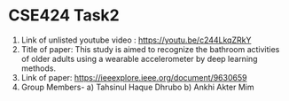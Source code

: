 # CSE424 Task2 #

1) Link of unlisted youtube video : https://youtu.be/c244LkqZRkY
2) Title of paper: This study is aimed to recognize the bathroom activities of older adults using a wearable accelerometer by deep learning methods.
3) Link of paper: https://ieeexplore.ieee.org/document/9630659
4) Group Members- a) Tahsinul Haque Dhrubo 
                  b) Ankhi Akter Mim
